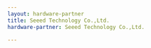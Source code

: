 ```yaml
---
layout: hardware-partner
title: Seeed Technology Co.,Ltd.
hardware-partner: Seeed Technology Co.,Ltd.

---
```




